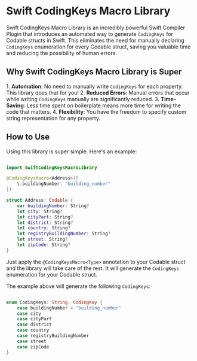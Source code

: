 # Swift CodingKeys Macro Library

Swift CodingKeys Macro Library is an incredibly powerful Swift Compiler Plugin that introduces an automated way to generate `CodingKeys` for Codable structs in Swift. This eliminates the need for manually declaring `CodingKeys` enumeration for every Codable struct, saving you valuable time and reducing the possibility of human errors.

## Why Swift CodingKeys Macro Library is Super

1\. **Automation**: No need to manually write `CodingKeys` for each property. This library does that for you!
2\. **Reduced Errors**: Manual errors that occur while writing `CodingKeys` manually are significantly reduced.
3\. **Time-Saving**: Less time spent on boilerplate means more time for writing the code that matters.
4\. **Flexibility**: You have the freedom to specify custom string representation for any property.

## How to Use

Using this library is super simple. Here's an example:

```swift

import SwiftCodingKeysMacroLibrary

@CodingKeysMacro<Address>([
    \.buildingNumber: "building_number"
])

struct Address: Codable {
    var buildingNumber: String?
    let city: String?
    let cityPart: String?
    let district: String?
    let country: String?
    let registryBuildingNumber: String?
    let street: String?
    let zipCode: String?
}

```

Just apply the `@CodingKeysMacro<Type>` annotation to your Codable struct and the library will take care of the rest. It will generate the `CodingKeys` enumeration for your Codable struct.

The example above will generate the following `CodingKeys`:

```swift

enum CodingKeys: String, CodingKey {
    case buildingNumber = "building_number"
    case city
    case cityPart
    case district
    case country
    case registryBuildingNumber
    case street
    case zipCode
}

```
